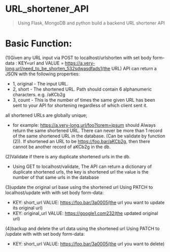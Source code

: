 # URL_shortener_API
> Using Flask, MongoDB and python build a backend URL shortener API
# Basic Function:
(1)Given any URL input via POST to localhost/urlshorten with set body form-data :
 KEY=url and VALUE = https://a.very-long.url/need_to_be_shorten_532sdwasdfads1(the URL)
 API can return a JSON with the following properties:

+ 1, original - The input URL.
+ 2, short - The shortened URL. Path should contain 6 alphanumeric characters. e.g. /aKCb2g
+ 3, count - This is the number of times the same given URL has been sent to your API for shortening regardless of which client sent it.

 all shortened URLs are globally unique; 
 + for example: https://a.very-long.url/foo?lorem=ipsum should Always return the same shortened URL.
 There can never be more than 1 record of the same shortened URL in the database. (Can be validate by function (2)).
 If shortened an URL to be https://foo.bar/aKCb2g, then there cannot be another record of aKCb2g in the db.

 (2)Validate if there is any duplicate shortened urls in the db.
 + Using GET to localhost/validate, 
 The API can return a dictionary of duplicate shortened urls, the key is shortened url the value is the number of that same urls in the database
 
(3)update the original url base using the shortened url
 Using PATCH to localhost/update with with set body form-data:
 + KEY: short_url     VALUE: https://foo.bar/3a0005(the url you want to update its original url)
 + KEY: original_url  VALUE: https://google1.com232(the updated original url)

(4)backup and delete the url data using the shortened url
  Using PATCH to <the address>/update with with set body form-data:
  + KEY: short_url     VALUE: https://foo.bar/3a0005(the url you want to delete)
